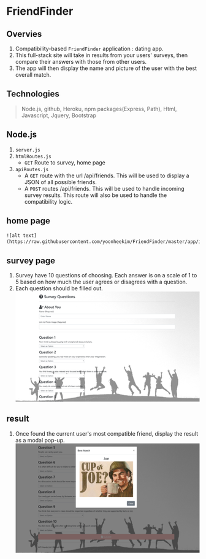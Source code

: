 # FriendFinder

## Overvies
1. Compatibility-based `FriendFinder` application : dating app. 
2. This full-stack site will take in results from your users' surveys, then compare their answers with those from other users. 
3. The app will then display the name and picture of the user with the best overall match.

## Technologies
> Node.js, github, Heroku, npm packages(Express, Path), Html, Javascript, Jquery, Bootstrap

## Node.js
1. `server.js`
2. `htmlRoutes.js`
    * `GET` Route to survey, home page
3. `apiRoutes.js`
    * A `GET` route with the url /api/friends. This will be used to display a JSON of all possible friends.
    * A `POST` routes /api/friends. This will be used to handle incoming survey results. This route will also be used to handle the compatibility logic.

## home page
    ![alt text](https://raw.githubusercontent.com/yoonheekim/FriendFinder/master/app/images/home.jpg)

## survey page
1. Survey have 10 questions of choosing. Each answer is on a scale of 1 to 5 based on how much the user agrees or disagrees with a question.
2. Each question should be filled out.
    ![alt text](https://raw.githubusercontent.com/yoonheekim/FriendFinder/master/app/images/survey.jpg)
    
## result
 1. Once found the current user's most compatible friend, display the result as a modal pop-up.
    ![alt text](https://raw.githubusercontent.com/yoonheekim/FriendFinder/master/app/images/result.jpg)





